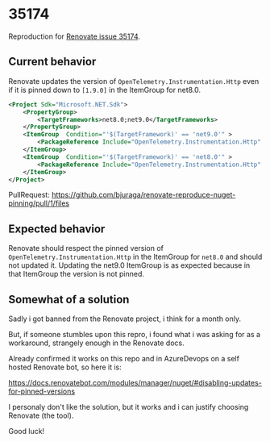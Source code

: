 # 35174

Reproduction for [Renovate issue 35174](https://github.com/renovatebot/renovate/discussions/35174).

## Current behavior

Renovate updates the version of `OpenTelemetry.Instrumentation.Http` even if it is pinned down to `[1.9.0]` in the ItemGroup for net8.0.

``` xml
<Project Sdk="Microsoft.NET.Sdk">
    <PropertyGroup>
        <TargetFrameworks>net8.0;net9.0</TargetFrameworks>
    </PropertyGroup>
    <ItemGroup  Condition="'$(TargetFramework)' == 'net9.0'" >
        <PackageReference Include="OpenTelemetry.Instrumentation.Http" Version="1.11.0" />
    </ItemGroup>
    <ItemGroup  Condition="'$(TargetFramework)' == 'net8.0'" >
        <PackageReference Include="OpenTelemetry.Instrumentation.Http" Version="[1.9.0]" />
    </ItemGroup>
</Project>

```
PullRequest: https://github.com/bjuraga/renovate-reproduce-nuget-pinning/pull/1/files

## Expected behavior

Renovate should respect the pinned version of `OpenTelemetry.Instrumentation.Http` in the ItemGroup for `net8.0` and should not updated it. Updating the net9.0 ItemGroup is as expected because in that ItemGroup the version is not pinned.

## Somewhat of a solution
Sadly i got banned from the Renovate project, i think for a month only. 

But, if someone stumbles upon this repro, i found what i was asking for as a workaround, strangely enough in the Renovate docs. 

Already confirmed it works on this repo and in AzureDevops on a self hosted Renovate bot, so here it is:

https://docs.renovatebot.com/modules/manager/nuget/#disabling-updates-for-pinned-versions

I personaly don't like the solution, but it works and i can justify choosing Renovate (the tool). 

Good luck!

